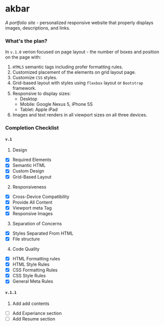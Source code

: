 # akbar
_A portfolio site_ - personalized responsive website that properly displays images, descriptions, and links.
### What's the plan?
In `v.1.0` verion focused on page layout - the number of boxes and position on the page with:
1. `HTML5` semantic tags including profer formatting rules.
2. Customized placement of the elements on grid layout page.
3. Customize `CSS` styles.
4. Grid-based layout with styles using `flexbox` layout or `Bootstrap` framework.
5. Responsive to display sizes:
    - Desktop 
    - Mobile: Google Nexus 5, iPhone 5S
    - Tablet: Apple iPad
6. Images and text renders in all viewport sizes on all three devices.
### Completion Checklist
#### `v.1`
1. Design
- [X] Required Elements
- [X] Semantic HTML
- [X] Custom Design
- [X] Grid-Based Layout
2. Responsiveness
- [X] Cross-Device Compatibility
- [X] Provide All Content
- [X] Viewport meta Tag
- [X] Responsive Images
3. Separation of Concerns
- [X] Styles Separated From HTML
- [x] File structure
4. Code Quality
- [X] HTML Formatting rules
- [X] HTML Style Rules
- [X] CSS Formatting Rules
- [X] CSS Style Rules
- [X] General Meta Rules
#### `v.1.1`
1. Add add contents
- [ ] Add Experiance section
- [ ] Add Resume section
